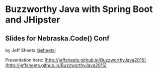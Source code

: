 # Buzzworthy Java with Spring Boot and JHipster 
## Slides for Nebraska.Code() Conf 

by Jeff Sheets
[@sheetsj](http://www.twitter.com/sheetsj)

Presentation here: [http://jeffsheets.github.io/BuzzworthyJava2015](http://jeffsheets.github.io/BuzzworthyJava2015)




